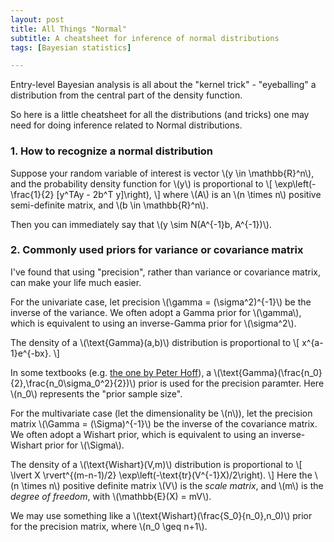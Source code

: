 ```yaml
---
layout: post
title: All Things "Normal"
subtitle: A cheatsheet for inference of normal distributions 
tags: [Bayesian statistics]

---
```


Entry-level Bayesian analysis is all about the "kernel trick" - "eyeballing" a distribution from the central part of the 
density function. 

So here is a little cheatsheet for all the distributions (and tricks) one may need for doing inference related to 
Normal distributions. 

### 1. How to recognize a normal distribution
Suppose your random variable of interest is vector \\(y \in \mathbb{R}^n\\), and the probability density function for \\(y\\) is 
proportional to
\\[
\exp\left(-\frac{1}{2} [y^TAy - 2b^T y]\right),
\\]
where \\(A\\) is an \\(n \times n\\) positive semi-definite matrix, and \\(b \in \mathbb{R}^n\\).

Then you can immediately say that \\(y \sim N(A^{-1}b, A^{-1})\\).

### 2. Commonly used priors for variance or covariance matrix

I've found that using "precision", rather than variance or covariance matrix, can make your life much easier.

For the univariate case, let precision \\(\gamma = (\sigma^2)^{-1}\\) be the inverse of the variance. We often adopt
a Gamma prior for \\(\gamma\\), which is equivalent to using an inverse-Gamma prior for \\(\sigma^2\\). 

The density of a \\(\text{Gamma}(a,b)\\) distribution is proportional to
\\[
x^{a-1}e^{-bx}.
\\]

In some textbooks (e.g. [the one by Peter Hoff](https://link.springer.com/book/10.1007/978-0-387-92407-6)),
a \\(\text{Gamma}(\frac{n_0}{2},\frac{n_0\sigma_0^2}{2})\\) prior is used for the precision paramter. Here \\(n_0\\) represents the "prior sample size".


For the multivariate case (let the dimensionality be \\(n\\)), let the precision matrix \\(\Gamma = (\Sigma)^{-1}\\) be the inverse of the covariance matrix. We often
adopt a Wishart prior, which is equivalent to using an inverse-Wishart prior for \\(\Sigma\\). 

The density of a \\(\text{Wishart}(V,m)\\) distribution is proportional to
\\[
\lvert X \rvert^{(m-n-1)/2} \exp\left(-\text{tr}(V^{-1}X)/2\right).
\\]
Here the \\(n \times n\\) positive definite matrix \\(V\\) is the *scale matrix*, and \\(m\\) is the *degree of freedom*, with 
\\(\mathbb{E}(X) = mV\\). 

We may use something like a \\(\text{Wishart}(\frac{S_0}{n_0},n_0)\\) prior for the precision matrix, where \\(n_0 \geq n+1\\).
